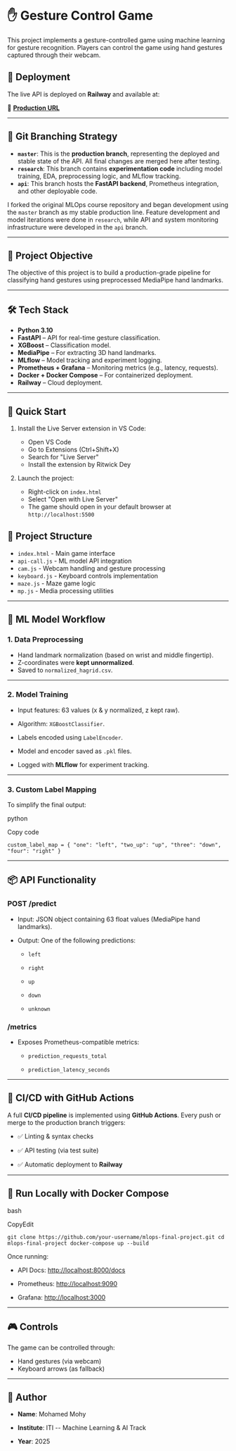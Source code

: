 # ✋ Gesture Control Game

This project implements a gesture-controlled game using machine learning for gesture recognition. Players can control the game using hand gestures captured through their webcam.

## 🚀 Deployment

The live API is deployed on **Railway** and available at:

📎 **[Production URL](https://mlops-final-project-production-2c88.up.railway.app/docs)**

---

## 🌳 Git Branching Strategy

- **`master`**: This is the **production branch**, representing the deployed and stable state of the API. All final changes are merged here after testing.
- **`research`**: This branch contains **experimentation code** including model training, EDA, preprocessing logic, and MLflow tracking.
- **`api`**: This branch hosts the **FastAPI backend**, Prometheus integration, and other deployable code.

I forked the original MLOps course repository and began development using the `master` branch as my stable production line. Feature development and model iterations were done in `research`, while API and system monitoring infrastructure were developed in the `api` branch.

---

## 🧠 Project Objective

The objective of this project is to build a production-grade pipeline for classifying hand gestures using preprocessed MediaPipe hand landmarks.

---

## 🛠 Tech Stack

- **Python 3.10**
- **FastAPI** – API for real-time gesture classification.
- **XGBoost** – Classification model.
- **MediaPipe** – For extracting 3D hand landmarks.
- **MLflow** – Model tracking and experiment logging.
- **Prometheus + Grafana** – Monitoring metrics (e.g., latency, requests).
- **Docker + Docker Compose** – For containerized deployment.
- **Railway** – Cloud deployment.

---

## 🚀 Quick Start

1. Install the Live Server extension in VS Code:
   - Open VS Code
   - Go to Extensions (Ctrl+Shift+X)
   - Search for "Live Server"
   - Install the extension by Ritwick Dey

2. Launch the project:
   - Right-click on `index.html`
   - Select "Open with Live Server"
   - The game should open in your default browser at `http://localhost:5500`

## 📁 Project Structure

- `index.html` - Main game interface
- `api-call.js` - ML model API integration
- `cam.js` - Webcam handling and gesture processing
- `keyboard.js` - Keyboard controls implementation
- `maze.js` - Maze game logic
- `mp.js` - Media processing utilities

---

## 🧪 ML Model Workflow

### 1. Data Preprocessing

- Hand landmark normalization (based on wrist and middle fingertip).
- Z-coordinates were **kept unnormalized**.
- Saved to `normalized_hagrid.csv`.

---

### 2\. Model Training

-   Input features: 63 values (x & y normalized, z kept raw).

-   Algorithm: `XGBoostClassifier`.

-   Labels encoded using `LabelEncoder`.

-   Model and encoder saved as `.pkl` files.

-   Logged with **MLflow** for experiment tracking.

---

### 3\. Custom Label Mapping

To simplify the final output:

python

Copy code

`custom_label_map = {
    "one": "left",
    "two_up": "up",
    "three": "down",
    "four": "right"
}`

---

📦 API Functionality
--------------------

### **POST /predict**

-   Input: JSON object containing 63 float values (MediaPipe hand landmarks).

-   Output: One of the following predictions:

    -   `left`

    -   `right`

    -   `up`

    -   `down`

    -   `unknown`

### **/metrics**

-   Exposes Prometheus-compatible metrics:

    -   `prediction_requests_total`

    -   `prediction_latency_seconds`

---

🔁 CI/CD with GitHub Actions
----------------------------

A full **CI/CD pipeline** is implemented using **GitHub Actions**. Every push or merge to the production branch triggers:

-   ✅ Linting & syntax checks

-   ✅ API testing (via test suite)

-   ✅ Automatic deployment to **Railway**

---

🐳 Run Locally with Docker Compose
----------------------------------

bash

CopyEdit

`git clone https://github.com/your-username/mlops-final-project.git
cd mlops-final-project
docker-compose up --build`

Once running:

-   API Docs: <http://localhost:8000/docs>

-   Prometheus: <http://localhost:9090>

-   Grafana: <http://localhost:3000>

---

## 🎮 Controls

The game can be controlled through:
- Hand gestures (via webcam)
- Keyboard arrows (as fallback)

---

👤 Author
---------

-   **Name**: Mohamed Mohy

-   **Institute**: ITI -- Machine Learning & AI Track

-   **Year**: 2025


